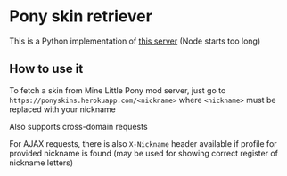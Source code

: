 # Pony skin retriever
This is a Python implementation of [this server](https://github.com/niteru/PonySkinRetriever/) (Node starts too long)

## How to use it
To fetch a skin from Mine Little Pony mod server, just go to `https://ponyskins.herokuapp.com/<nickname>` where `<nickname>` must be replaced with your nickname

Also supports cross-domain requests

For AJAX requests, there is also `X-Nickname` header available if profile for provided nickname is found (may be used for showing correct register of nickname letters)
